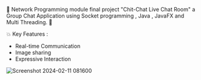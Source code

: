 
🚀 Network Programming module final project "Chit-Chat Live Chat Room" a Group Chat Application using Socket programming , Java , JavaFX and Multi Threading. 🚀

💥 Key Features :

* Real-time Communication
* Image sharing
* Expressive Interaction

![Screenshot 2024-02-11 081600](https://github.com/chamithKavinda/Chit-Chat/assets/139870167/eadb19ad-b583-4960-85f8-5dd92cf4465d)
